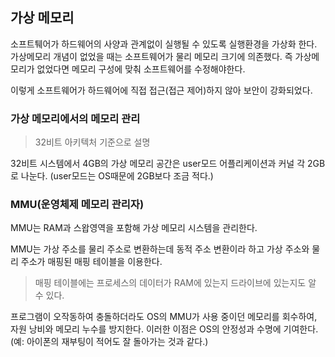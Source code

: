 ## 가상 메모리

소프트퉤어가 하드웨어의 사양과 관계없이 실행될 수 있도록 실행환경을 가상화 한다. 가상메모리 개념이 없었을 때는 소프트웨어가 물리 메모리 크기에 의존했다. 즉 가상메모리가 없었다면 메모리 구성에 맞춰 소프트웨어를 수정해야한다.

이렇게 소프트웨어가 하드웨어에 직접 접근(접근 제어)하지 않아 보안이 강화되었다.

### 가상 메모리에서의 메모리 관리

> 32비트 아키텍처 기준으로 설명

32비트 시스템에서 4GB의 가상 메모리 공간은 user모드 어플리케이션과 커널 각 2GB로 나눈다. (user모드는 OS때문에 2GB보다 조금 적다.)

### MMU(운영체제 메모리 관리자)

MMU는 RAM과 스왑영역을 포함해 가상 메모리 시스템을 관리한다.

MMU는 가상 주소를 물리 주소로 변환하는데 동적 주소 변환이라 하고 가상 주소와 물리 주소가 매핑된 매핑 테이블을 이용한다.

> 매핑 테이블에는 프로세스의 데이터가 RAM에 있는지 드라이브에 있는지도 알 수 있다.

프로그램이 오작동하여 충돌하더라도 OS의 MMU가 사용 중이던 메모리를 회수하여, 자원 낭비와 메모리 누수를 방지한다. 이러한 이점은 OS의 안정성과 수명에 기여한다. (예: 아이폰의 재부팅이 적어도 잘 돌아가는 것과 같다.)
